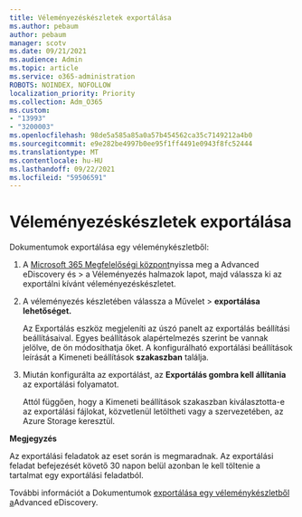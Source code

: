 ```yaml
---
title: Véleményezéskészletek exportálása
ms.author: pebaum
author: pebaum
manager: scotv
ms.date: 09/21/2021
ms.audience: Admin
ms.topic: article
ms.service: o365-administration
ROBOTS: NOINDEX, NOFOLLOW
localization_priority: Priority
ms.collection: Adm_O365
ms.custom:
- "13993"
- "3200003"
ms.openlocfilehash: 98de5a585a85a0a57b454562ca35c7149212a4b0
ms.sourcegitcommit: e9e282be4997b0ee95f1ff4491e0943f8fc52444
ms.translationtype: MT
ms.contentlocale: hu-HU
ms.lasthandoff: 09/22/2021
ms.locfileid: "59506591"
---
```

# <a name="export-review-sets"></a>Véleményezéskészletek exportálása

Dokumentumok exportálása egy véleménykészletből:

1. A [Microsoft 365 Megfelelőségi központ](https://compliance.microsoft.com/)nyissa meg a Advanced eDiscovery és > a  Véleményezés halmazok lapot, majd válassza ki az exportálni kívánt véleményezéskészletet.

1. A véleményezés készletében válassza a Művelet   >  **exportálása lehetőséget.**

    Az Exportálás eszköz megjeleníti az úszó panelt az exportálás beállítási beállításaival. Egyes beállítások alapértelmezés szerint be vannak jelölve, de ön módosíthatja őket. A konfigurálható exportálási beállítások leírását a Kimeneti beállítások **szakaszban** találja.

1. Miután konfigurálta az exportálást, az **Exportálás gombra kell állítania** az exportálási folyamatot. 

    Attól függően, hogy a  Kimeneti beállítások szakaszban kiválasztotta-e az exportálási fájlokat, közvetlenül letöltheti vagy a szervezetében, az Azure Storage keresztül.

**Megjegyzés**

Az exportálási feladatok az eset során is megmaradnak. Az exportálási feladat befejezését követő 30 napon belül azonban le kell töltenie a tartalmat egy exportálási feladatból.

További információt a Dokumentumok [exportálása egy véleménykészletből a](https://docs.microsoft.com/microsoft-365/compliance/export-documents-from-review-set)Advanced eDiscovery.

